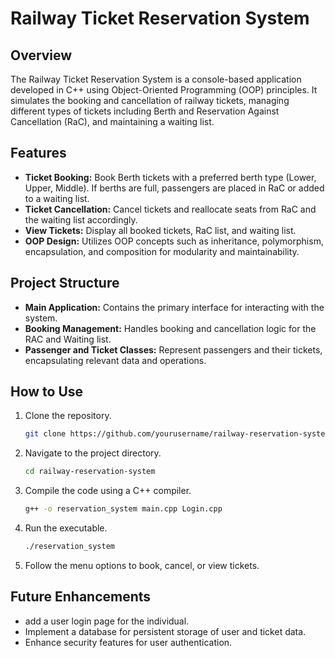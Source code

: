 # Railway Ticket Reservation System

## Overview
The Railway Ticket Reservation System is a console-based application developed in C++ using Object-Oriented Programming (OOP) principles. It simulates the booking and cancellation of railway tickets, managing different types of tickets including Berth and Reservation Against Cancellation (RaC), and maintaining a waiting list.

## Features
- **Ticket Booking:** Book Berth tickets with a preferred berth type (Lower, Upper, Middle). If berths are full, passengers are placed in RaC or added to a waiting list.
- **Ticket Cancellation:** Cancel tickets and reallocate seats from RaC and the waiting list accordingly.
- **View Tickets:** Display all booked tickets, RaC list, and waiting list.
- **OOP Design:** Utilizes OOP concepts such as inheritance, polymorphism, encapsulation, and composition for modularity and maintainability.

## Project Structure
- **Main Application:** Contains the primary interface for interacting with the system.
- **Booking Management:** Handles booking and cancellation logic for the RAC and Waiting list.
- **Passenger and Ticket Classes:** Represent passengers and their tickets, encapsulating relevant data and operations.

## How to Use
1. Clone the repository.
    ```sh
    git clone https://github.com/yourusername/railway-reservation-system.git
    ```
2. Navigate to the project directory.
    ```sh
    cd railway-reservation-system
    ```
3. Compile the code using a C++ compiler.
    ```sh
    g++ -o reservation_system main.cpp Login.cpp
    ```
4. Run the executable.
    ```sh
    ./reservation_system
    ```
5. Follow the menu options to book, cancel, or view tickets.

## Future Enhancements
- add a user login page for the individual.
- Implement a database for persistent storage of user and ticket data.
- Enhance security features for user authentication.


